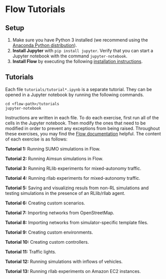 # Flow Tutorials

## Setup

1. Make sure you have Python 3 installed (we recommend using the [Anaconda 
   Python distribution](https://www.continuum.io/downloads)).
2. **Install Jupyter** with `pip install jupyter`. Verify that you can start
   a Jupyter notebook with the command `jupyter-notebook`.
3. **Install Flow** by executing the following [installation instructions](
   https://flow.readthedocs.io/en/latest/flow_setup.html).

## Tutorials

Each file ``tutorials/tutorial*.ipynb`` is a separate tutorial. They can be
opened in a Jupyter notebook by running the following commands.

```shell
cd <flow-path>/tutorials
jupyter-notebook
```

Instructions are written in each file. To do each exercise, first run all of
the cells in the Jupyter notebook. Then modify the ones that need to be 
modified in order to prevent any exceptions from being raised. Throughout these
exercises, you may find the [Flow documentation](
https://flow.readthedocs.io/en/latest/) helpful. The content of each 
exercise is as follows:

**Tutorial 1:** Running SUMO simulations in Flow.

**Tutorial 2:** Running Aimsun simulations in Flow.

**Tutorial 3:** Running RLlib experiments for mixed-autonomy traffic.

**Tutorial 4:** Running rllab experiments for mixed-autonomy traffic.

**Tutorial 5:** Saving and visualizing resuls from non-RL simulations and 
testing simulations in the presence of an RLlib/rllab agent.

**Tutorial 6:** Creating custom scenarios.

**Tutorial 7:** Importing networks from OpenStreetMap.

**Tutorial 8:** Importing networks from simulator-specific template files.

**Tutorial 9:** Creating custom environments.

**Tutorial 10:** Creating custom controllers.

**Tutorial 11:** Traffic lights.

**Tutorial 12:** Running simulations with inflows of vehicles.

**Tutorial 13:** Running rllab experiments on Amazon EC2 instances.

